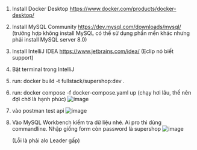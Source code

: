 1. Install Docker Desktop https://www.docker.com/products/docker-desktop/
2. Install  MySQL Community https://dev.mysql.com/downloads/mysql/
   (trường hợp không install MySQL có thể sử dụng phần mền khác nhưng phải install MySQL server 8.0)
3. Install IntelliJ IDEA https://www.jetbrains.com/idea/
   (Eclip nỏ biết support)
4. Bật terminal trong IntelliJ
5. run: docker build -t fullstack/supershop:dev .
6. run: docker compose -f docker-compose.yaml up (chạy hơi lâu, thế nên đợi chờ là hạnh phúc)
![image](https://github.com/Nguyentruongphivolder9/SuperShop-API/assets/100484492/83675273-0d4a-4274-a554-ef7bc1d0c354)

8. vào postman test api
   ![image](https://github.com/Nguyentruongphivolder9/SuperShop-API/assets/100484492/b3a9a7dc-bc45-422f-bb04-e83f72648b32)
9. Vào MySQL Workbench kiểm tra dữ liệu nhé.
    Ai pro thì dùng commandline.
    Nhập giống form còn password là supershop
    ![image](https://github.com/Nguyentruongphivolder9/SuperShop-API/assets/100484492/f7ffc7fd-5944-4ae2-817f-ebe2a3f17162)


   (Lỗi là phải alo Leader gấp)
